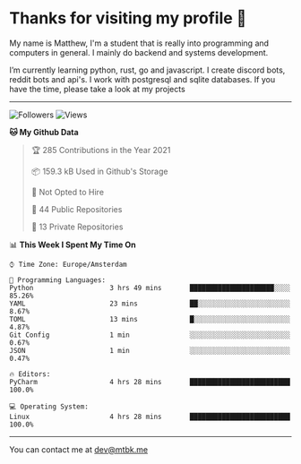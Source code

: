 # Thanks for visiting my profile 👋
My name is Matthew, I'm a student that is really into programming and computers in general. I mainly do backend and systems development.


I’m currently learning python, rust, go and javascript. I create discord bots, reddit bots and api's. I work with postgresql and sqlite databases. If you have the time, please take a look at my projects

---
![Followers](https://img.shields.io/github/followers/DankDumpster?style=social)
![Views](https://komarev.com/ghpvc/?username=DankDumpster&style=flat-square&color=green)
<!--START_SECTION:waka-->
**🐱 My Github Data** 

> 🏆 285 Contributions in the Year 2021
 > 
> 📦 159.3 kB Used in Github's Storage 
 > 
> 🚫 Not Opted to Hire
 > 
> 📜 44 Public Repositories 
 > 
> 🔑 13 Private Repositories  
 > 
📊 **This Week I Spent My Time On** 

```text
⌚︎ Time Zone: Europe/Amsterdam

💬 Programming Languages: 
Python                   3 hrs 49 mins       █████████████████████░░░░   85.26% 
YAML                     23 mins             ██░░░░░░░░░░░░░░░░░░░░░░░   8.67% 
TOML                     13 mins             █░░░░░░░░░░░░░░░░░░░░░░░░   4.87% 
Git Config               1 min               ░░░░░░░░░░░░░░░░░░░░░░░░░   0.67% 
JSON                     1 min               ░░░░░░░░░░░░░░░░░░░░░░░░░   0.47%

🔥 Editors: 
PyCharm                  4 hrs 28 mins       █████████████████████████   100.0%

💻 Operating System: 
Linux                    4 hrs 28 mins       █████████████████████████   100.0%

```


<!--END_SECTION:waka-->
-------

You can contact me at dev@mtbk.me
